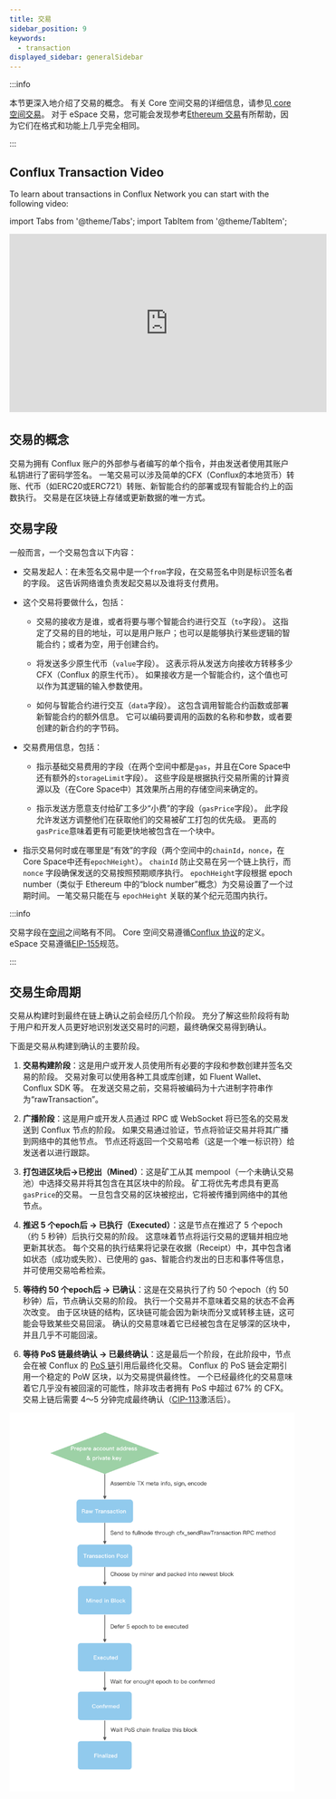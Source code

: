 ```yaml
---
title: 交易
sidebar_position: 9
keywords:
  - transaction
displayed_sidebar: generalSidebar
---
```


:::info

本节更深入地介绍了交易的概念。 有关 Core 空间交易的详细信息，请参见[ core 空间交易](../../core/core-space-basics/core-transactions.md)。 对于 eSpace 交易，您可能会发现参考[Ethereum 交易](https://ethereum.org/developers/docs/transactions/)有所帮助，因为它们在格式和功能上几乎完全相同。

:::

## Conflux Transaction Video

To learn about transactions in Conflux Network you can start with the following video:

import Tabs from '@theme/Tabs';
import TabItem from '@theme/TabItem';


<Tabs>
  <TabItem value="youtube" label="Transactions on Conflux Network">
<iframe width="560" height="315" src="https://www.youtube.com/embed/GIeD2khbbXs?si=cTRZo6DalLkLguXi" title="YouTube video player" frameborder="0" allow="accelerometer; autoplay; clipboard-write; encrypted-media; gyroscope; picture-in-picture; web-share" allowfullscreen></iframe>
  </TabItem>
</Tabs>

## 交易的概念

交易为拥有 Conflux 账户的外部参与者编写的单个指令，并由发送者使用其账户私钥进行了密码学签名。 一笔交易可以涉及简单的CFX（Conflux的本地货币）转账、代币（如ERC20或ERC721）转账、新智能合约的部署或现有智能合约上的函数执行。 交易是在区块链上存储或更新数据的唯一方式。

## 交易字段

一般而言，一个交易包含以下内容：

- 交易发起人：在未签名交易中是一个`from`字段，在交易签名中则是标识签名者的字段。 这告诉网络谁负责发起交易以及谁将支付费用。

- 这个交易将要做什么，包括：

  - 交易的接收方是谁，或者将要与哪个智能合约进行交互（`to`字段）。 这指定了交易的目的地址，可以是用户账户；也可以是能够执行某些逻辑的智能合约；或者为空，用于创建合约。

  -  将发送多少原生代币（`value`字段）。 这表示将从发送方向接收方转移多少 CFX（Conflux 的原生代币）。 如果接收方是一个智能合约，这个值也可以作为其逻辑的输入参数使用。

  -  如何与智能合约进行交互（`data`字段）。 这包含调用智能合约函数或部署新智能合约的额外信息。 它可以编码要调用的函数的名称和参数，或者要创建的新合约的字节码。

-  交易费用信息，包括：
   - 指示基础交易费用的字段（在两个空间中都是`gas`，并且在Core Space中还有额外的`storageLimit`字段）。 这些字段是根据执行交易所需的计算资源以及（在Core Space中）其效果所占用的存储空间来确定的。

   -  指示发送方愿意支付给矿工多少“小费”的字段（`gasPrice`字段）。 此字段允许发送方调整他们在获取他们的交易被矿工打包的优先级。 更高的`gasPrice`意味着更有可能更快地被包含在一个块中。

- 指示交易何时或在哪里是“有效”的字段（两个空间中的`chainId`，`nonce`，在Core Space中还有`epochHeight`）。 `chainId` 防止交易在另一个链上执行，而 `nonce` 字段确保发送的交易按照预期顺序执行。 `epochHeight`字段根据 epoch number（类似于 Ethereum 中的“block number”概念）为交易设置了一个过期时间。 一笔交易只能在与 `epochHeight` 关联的某个纪元范围内执行。

:::info

交易字段在[空间](./spaces.md)之间略有不同。 Core 空间交易遵循[Conflux 协议](https://www.confluxnetwork.org/files/Conflux_Protocol_Specification.pdf)的定义。 eSpace 交易遵循[EIP-155](https://eips.ethereum.org/EIPS/eip-155)规范。

:::

## 交易生命周期

交易从构建时到最终在链上确认之前会经历几个阶段。 充分了解这些阶段将有助于用户和开发人员更好地识别发送交易时的问题，最终确保交易得到确认。

下面是交易从构建到确认的主要阶段。

1. **交易构建阶段**：这是用户或开发人员使用所有必要的字段和参数创建并签名交易的阶段。 交易对象可以使用各种工具或库创建，如 Fluent Wallet、Conflux SDK 等。 在发送交易之前，交易将被编码为十六进制字符串作为“rawTransaction”。

2. **广播阶段**：这是用户或开发人员通过 RPC 或 WebSocket 将已签名的交易发送到 Conflux 节点的阶段。 如果交易通过验证，节点将验证交易并将其广播到网络中的其他节点。 节点还将返回一个交易哈希（这是一个唯一标识符）给发送者以进行跟踪。

3. **打包进区块后->已挖出（Mined）**：这是矿工从其 mempool（一个未确认交易池）中选择交易并将其包含在其区块中的阶段。 矿工将优先考虑具有更高`gasPrice`的交易。 一旦包含交易的区块被挖出，它将被传播到网络中的其他节点。

4. **推迟 5 个epoch后 -> 已执行（Executed）**：这是节点在推迟了 5 个epoch（约 5 秒钟）后执行交易的阶段。 这意味着节点将运行交易的逻辑并相应地更新其状态。 每个交易的执行结果将记录在收据（Receipt）中，其中包含诸如状态（成功或失败）、已使用的 gas、智能合约发出的日志和事件等信息，并可使用交易哈希检索。

5. **等待约 50 个epoch后 -> 已确认**：这是在交易执行了约 50 个epoch（约 50 秒钟）后，节点确认交易的阶段。 执行一个交易并不意味着交易的状态不会再次改变。 由于区块链的结构，区块链可能会因为新块而分叉或转移主链，这可能会导致某些交易回滚。 确认的交易意味着它已经被包含在足够深的区块中，并且几乎不可能回滚。

6. **等待 PoS 链最终确认 -> 已最终确认**：这是最后一个阶段，在此阶段中，节点会在被 Conflux 的 [PoS 链](./consensus-mechanisms/proof-of-stake/pos_overview.md)引用后最终化交易。 Conflux 的 PoS 链会定期引用一个稳定的 PoW 区块，以为交易提供最终性。 一个已经最终化的交易意味着它几乎没有被回滚的可能性，除非攻击者拥有 PoS 中超过 67% 的 CFX。 交易上链后需要 4～5 分钟完成最终确认（[CIP-113](https://github.com/Conflux-Chain/CIPs/blob/master/CIPs/cip-113.md)激活后）。

![Transaction](./img/transaction-stages)

